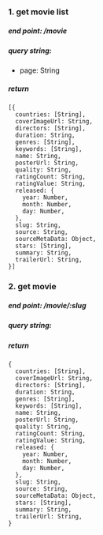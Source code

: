 ### 1. get movie list
##### end point: /movie
##### query string:
- page: String
##### return
```
[{
  countries: [String],
  coverImageUrl: String,
  directors: [String],
  duration: String,
  genres: [String],
  keywords: [String],
  name: String,
  posterUrl: String,
  quality: String,
  ratingCount: String,
  ratingValue: String,
  released: {
    year: Number,
    month: Number,
    day: Number,
  },
  slug: String,
  source: String,
  sourceMetaData: Object,
  stars: [String],
  summary: String,
  trailerUrl: String,
}]
```

### 2. get movie
##### end point: /movie/:slug
##### query string:
##### return
```
{
  countries: [String],
  coverImageUrl: String,
  directors: [String],
  duration: String,
  genres: [String],
  keywords: [String],
  name: String,
  posterUrl: String,
  quality: String,
  ratingCount: String,
  ratingValue: String,
  released: {
    year: Number,
    month: Number,
    day: Number,
  },
  slug: String,
  source: String,
  sourceMetaData: Object,
  stars: [String],
  summary: String,
  trailerUrl: String,
}
```